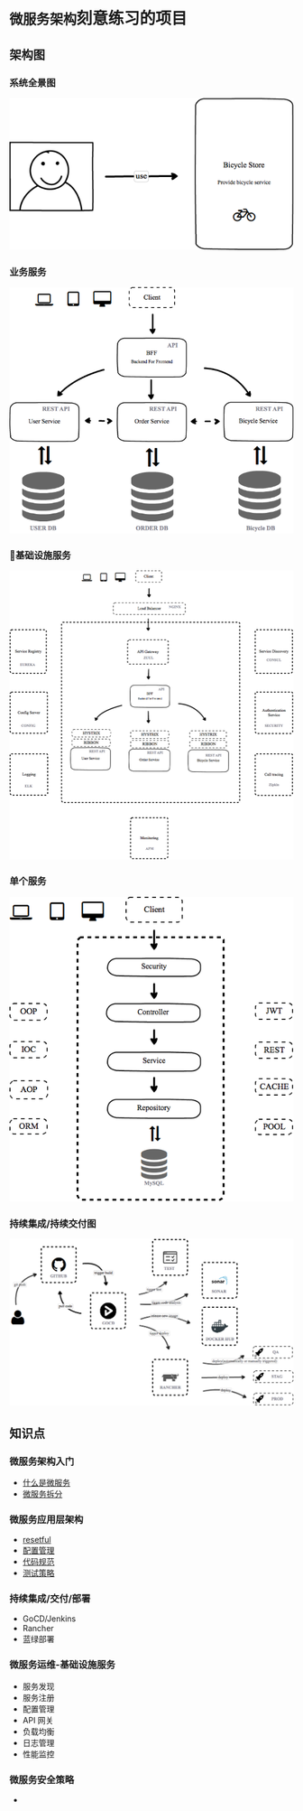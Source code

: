 # `微服务架构`刻意练习的项目

## 架构图

### 系统全景图
![System Context](./diagram/system-context.png)

### 业务服务
![Functional Services](./diagram/functional-services.png)

### 基础设施服务
![Infrastructure Services](./diagram/infrastructure-services.png)

### 单个服务
![Single Service](./diagram/single-service.png)

### 持续集成/持续交付图
![CI/CD](./diagram/ci-cd.png)

## 知识点

### 微服务架构入门
 * [什么是微服务](./what-is-microservice.md)
 * [微服务拆分](./microservice-split.md)

### 微服务应用层架构
 * [resetful](resetful)
 * [配置管理](配置管理)
 * [代码规范](代码规范)
 * [测试策略](测试策略)

### 持续集成/交付/部署
 * GoCD/Jenkins
 * Rancher
 * 蓝绿部署

### 微服务运维-基础设施服务
 * 服务发现
 * 服务注册
 * 配置管理
 * API 网关
 * 负载均衡
 * 日志管理
 * 性能监控

### 微服务安全策略
 * 